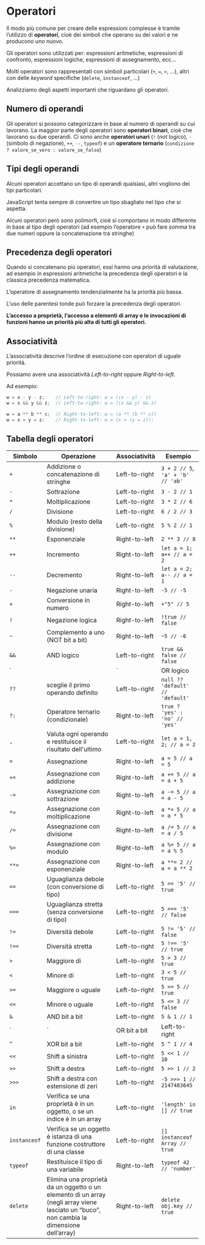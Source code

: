 ﻿# Operatori

Il modo più comune per creare delle espressioni complesse è tramite l’utilizzo di **operatori**, cioè dei simboli che operano su dei valori e ne producono uno nuovo.

Gli operatori sono utilizzati per: espressioni aritmetiche, espressioni di confronto, espressioni logiche, espressioni di assegnamento, ecc…

Molti operatori sono rappresentati con simboli particolari (`+`, `=`, `>`, …), altri con delle *keyword* specifiche (`delete`, `instanceof`, …)

Analizziamo degli aspetti importanti che riguardano gli operatori.

## Numero di operandi

Gli operatori si possono categorizzare in base al numero di operandi su cui lavorano. La maggior parte degli operatori sono **operatori binari**, cioè che lavorano su due operandi. Ci sono anche **operatori unari** (`!` (*not* logico), `-` (simbolo di negazione), `++`, `--`, `typeof`) e un **operatore ternario** (`condizione ? valore_se_vero : valore_se_falso`)

## Tipi degli operandi

Alcuni operatori accettano un tipo di operandi qualsiasi, altri vogliono dei tipi particolari.

JavaScript tenta sempre di convertire un tipo sbagliato nel tipo che si aspetta.

Alcuni operatori però sono polimorfi, cioè si comportano in modo differente in base al tipo degli operatori (ad esempio l’operatore `+` può fare somma tra due numeri oppure la concatenazione tra stringhe)

## Precedenza degli operatori

Quando si concatenano più operatori, essi hanno una priorità di valutazione, ad esempio in espressioni aritmetiche la precedenza degli operatori e la classica precedenza matematica.

L’operatore di assegnamento tendenzialmente ha la priorità più bassa.

L’uso delle parentesi tonde può forzare la precedenza degli operatori.

**L’accesso a proprietà, l’accesso a elementi di array e le invocazioni di funzioni hanno un priorità più alta di tutti gli operatori.**

## Associatività

L’associatività descrive l’ordine di esecuzione con operatori di uguale priorità.

Possiamo avere una associatività *Left-to-right* oppure *Right-to-left.*

Ad esempio:

```jsx
w = x - y - z;    // Left-to-right: w = ((x - y) - z)
w = x && y && z;  // Left-to-right: w = ((x && y) && z)

w = a ** b ** c;  // Right-to-left: w = (a ** (b ** c))
w = x = y = z;    // Right-to-left: w = (x = (y = z));
```

## Tabella degli operatori

| Simbolo | Operazione | Associatività | Esempio |
| --- | --- | --- | --- |
| `+` | Addizione o concatenazione di stringhe | Left-to-right | `3 + 2 // 5`, `'a' + 'b' // 'ab'` |
| `-` | Sottrazione | Left-to-right | `3 - 2 // 1` |
| `*` | Moltiplicazione | Left-to-right | `3 * 2 // 6` |
| `/` | Divisione | Left-to-right | `6 / 2 // 3` |
| `%` | Modulo (resto della divisione) | Left-to-right | `5 % 2 // 1` |
| `**` | Esponenziale | Right-to-left | `2 ** 3 // 8` |
| `++` | Incremento | Right-to-left | `let a = 1; a++ // a = 2` |
| `--` | Decremento | Right-to-left | `let a = 2; a-- // a = 1` |
| `-` | Negazione unaria | Right-to-left | `-5 // -5` |
| `+` | Conversione in numero | Right-to-left | `+"5" // 5` |
| `!` | Negazione logica | Right-to-left | `!true // false` |
| `~` | Complemento a uno (NOT bit a bit) | Right-to-left | `~5 // -6` |
| `&&` | AND logico | Left-to-right | `true && false // false` |
| `||` | OR logico | Left-to-right | `true || false // true` |
| `??` | sceglie il primo operando definito | Left-to-right | `null ?? 'default' // 'default'` |
| `?:` | Operatore ternario (condizionale) | Right-to-left | `true ? 'yes' : 'no' // 'yes'` |
| `,` | Valuta ogni operando e restituisce il risultato dell'ultimo | Left-to-right | `let a = 1, 2; // a = 2` |
| `=` | Assegnazione | Right-to-left | `a = 5 // a = 5` |
| `+=` | Assegnazione con addizione | Right-to-left | `a += 5 // a = a + 5` |
| `-=` | Assegnazione con sottrazione | Right-to-left | `a -= 5 // a = a - 5` |
| `*=` | Assegnazione con moltiplicazione | Right-to-left | `a *= 5 // a = a * 5` |
| `/=` | Assegnazione con divisione | Right-to-left | `a /= 5 // a = a / 5` |
| `%=` | Assegnazione con modulo | Right-to-left | `a %= 5 // a = a % 5` |
| `**=` | Assegnazione con esponenziale | Right-to-left | `a **= 2 // a = a ** 2` |
| `==` | Uguaglianza debole (con conversione di tipo) | Left-to-right | `5 == '5' // true` |
| `===` | Uguaglianza stretta (senza conversione di tipo) | Left-to-right | `5 === '5' // false` |
| `!=` | Diversità debole | Left-to-right | `5 != '5' // false` |
| `!==` | Diversità stretta | Left-to-right | `5 !== '5' // true` |
| `>` | Maggiore di | Left-to-right | `5 > 3 // true` |
| `<` | Minore di | Left-to-right | `3 < 5 // true` |
| `>=` | Maggiore o uguale | Left-to-right | `5 >= 5 // true` |
| `<=` | Minore o uguale | Left-to-right | `5 <= 3 // false` |
| `&` | AND bit a bit | Left-to-right | `5 & 1 // 1` |
| `|` | OR bit a bit | Left-to-right | `5 | 1 // 5`  |
| `^` | XOR bit a bit | Left-to-right | `5 ^ 1 // 4` |
| `<<` | Shift a sinistra | Left-to-right | `5 << 1 // 10` |
| `>>` | Shift a destra | Left-to-right | `5 >> 1 // 2` |
| `>>>` | Shift a destra con estensione di zeri | Left-to-right | `-5 >>> 1 // 2147483645` |
| `in` | Verifica se una proprietà è in un oggetto, o se un indice è in un array | Left-to-right | `'length' in [] // true` |
| `instanceof` | Verifica se un oggetto è istanza di una funzione costruttore di una classe | Left-to-right | `[] instanceof Array // true` |
| `typeof` | Restituisce il tipo di una variabile | Right-to-left | `typeof 42 // 'number'` |
| `delete` | Elimina una proprietà da un oggetto o un elemento di un array (negli array viene lasciato un “buco”, non cambia la dimensione dell’array) | Right-to-left | `delete obj.key // true` |
